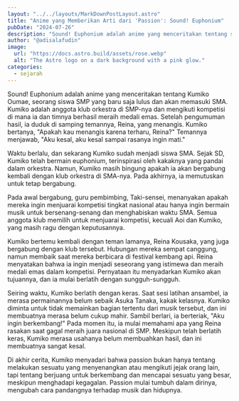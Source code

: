 ```yaml
---
layout: "../../layouts/MarkDownPostLayout.astro"
title: "Anime yang Memberikan Arti dari 'Passion': Sound! Euphonium"
pubDate: "2024-07-26"
description: "Sound! Euphonium adalah anime yang menceritakan tentang seorang siswa SMP bernama Kumiko Oumae, yang baru saja lulus dan akan memasuki SMA..."
author: "@adisalafudin"
image:
  url: "https://docs.astro.build/assets/rose.webp"
  alt: "The Astro logo on a dark background with a pink glow."
categories:
  - sejarah
---
```



Sound! Euphonium adalah anime yang menceritakan tentang Kumiko Oumae, seorang siswa SMP yang baru saja lulus dan akan memasuki SMA. Kumiko adalah anggota klub orkestra di SMP-nya dan mengikuti kompetisi di mana ia dan timnya berhasil meraih medali emas. Setelah pengumuman hasil, ia duduk di samping temannya, Reina, yang menangis. Kumiko bertanya, "Apakah kau menangis karena terharu, Reina?" Temannya menjawab, "Aku kesal, aku kesal sampai rasanya ingin mati."

Waktu berlalu, dan sekarang Kumiko sudah menjadi siswa SMA. Sejak SD, Kumiko telah bermain euphonium, terinspirasi oleh kakaknya yang pandai dalam orkestra. Namun, Kumiko masih bingung apakah ia akan bergabung kembali dengan klub orkestra di SMA-nya. Pada akhirnya, ia memutuskan untuk tetap bergabung.

Pada awal bergabung, guru pembimbing, Taki-sensei, menanyakan apakah mereka ingin menjuarai kompetisi tingkat nasional atau hanya ingin bermain musik untuk bersenang-senang dan menghabiskan waktu SMA. Semua anggota klub memilih untuk menjuarai kompetisi, kecuali Aoi dan Kumiko, yang masih ragu dengan keputusannya.

Kumiko bertemu kembali dengan teman lamanya, Reina Kousaka, yang juga bergabung dengan klub tersebut. Hubungan mereka sempat canggung, namun membaik saat mereka berbicara di festival kembang api. Reina menyatakan bahwa ia ingin menjadi seseorang yang istimewa dan meraih medali emas dalam kompetisi. Pernyataan itu menyadarkan Kumiko akan tujuannya, dan ia mulai berlatih dengan sungguh-sungguh.

Seiring waktu, Kumiko berlatih dengan keras. Saat sesi latihan ansambel, ia merasa permainannya belum sebaik Asuka Tanaka, kakak kelasnya. Kumiko diminta untuk tidak memainkan bagian tertentu dari musik tersebut, dan ini membuatnya merasa belum cukup mahir. Sambil berlari, ia berteriak, "Aku ingin berkembang!" Pada momen itu, ia mulai memahami apa yang Reina rasakan saat gagal meraih juara nasional di SMP. Meskipun telah berlatih keras, Kumiko merasa usahanya belum membuahkan hasil, dan ini membuatnya sangat kesal.

Di akhir cerita, Kumiko menyadari bahwa passion bukan hanya tentang melakukan sesuatu yang menyenangkan atau mengikuti jejak orang lain, tapi tentang berjuang untuk berkembang dan mencapai sesuatu yang besar, meskipun menghadapi kegagalan. Passion mulai tumbuh dalam dirinya, mengubah cara pandangnya terhadap musik dan hidupnya.


